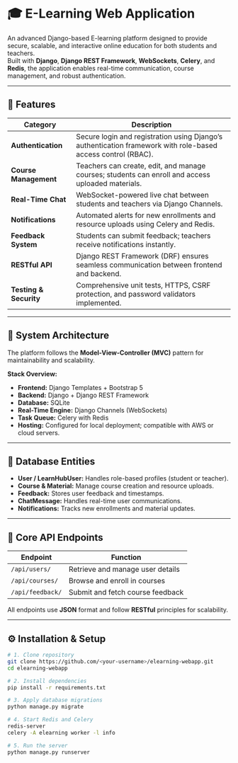 # 🎓 E-Learning Web Application

An advanced Django-based E-learning platform designed to provide secure, scalable, and interactive online education for both students and teachers.  
Built with **Django**, **Django REST Framework**, **WebSockets**, **Celery**, and **Redis**, the application enables real-time communication, course management, and robust authentication.

---

## 🚀 Features

| Category | Description |
|-----------|--------------|
| **Authentication** | Secure login and registration using Django’s authentication framework with role-based access control (RBAC). |
| **Course Management** | Teachers can create, edit, and manage courses; students can enroll and access uploaded materials. |
| **Real-Time Chat** | WebSocket-powered live chat between students and teachers via Django Channels. |
| **Notifications** | Automated alerts for new enrollments and resource uploads using Celery and Redis. |
| **Feedback System** | Students can submit feedback; teachers receive notifications instantly. |
| **RESTful API** | Django REST Framework (DRF) ensures seamless communication between frontend and backend. |
| **Testing & Security** | Comprehensive unit tests, HTTPS, CSRF protection, and password validators implemented. |

---

## 🧩 System Architecture

The platform follows the **Model-View-Controller (MVC)** pattern for maintainability and scalability.

**Stack Overview:**
- **Frontend:** Django Templates + Bootstrap 5  
- **Backend:** Django + Django REST Framework  
- **Database:** SQLite  
- **Real-Time Engine:** Django Channels (WebSockets)  
- **Task Queue:** Celery with Redis  
- **Hosting:** Configured for local deployment; compatible with AWS or cloud servers.

---

## 🧱 Database Entities

- **User / LearnHubUser:** Handles role-based profiles (student or teacher).  
- **Course & Material:** Manage course creation and resource uploads.  
- **Feedback:** Stores user feedback and timestamps.  
- **ChatMessage:** Handles real-time user communications.  
- **Notifications:** Tracks new enrollments and material updates.

---

## 🧠 Core API Endpoints

| Endpoint | Function |
|-----------|-----------|
| `/api/users/` | Retrieve and manage user details |
| `/api/courses/` | Browse and enroll in courses |
| `/api/feedback/` | Submit and fetch course feedback |

All endpoints use **JSON** format and follow **RESTful** principles for scalability.

---

## ⚙️ Installation & Setup

```bash
# 1. Clone repository
git clone https://github.com/<your-username>/elearning-webapp.git
cd elearning-webapp

# 2. Install dependencies
pip install -r requirements.txt

# 3. Apply database migrations
python manage.py migrate

# 4. Start Redis and Celery
redis-server
celery -A elearning worker -l info

# 5. Run the server
python manage.py runserver

